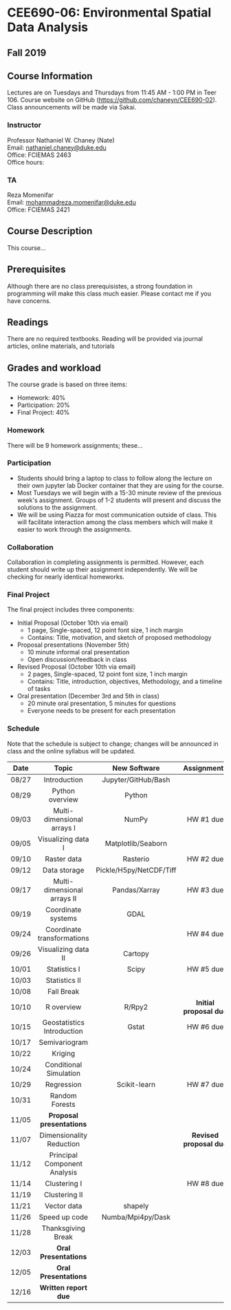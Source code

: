# CEE690-06: Environmental Spatial Data Analysis
## Fall 2019

## Course Information
Lectures are on Tuesdays and Thursdays from 11:45 AM - 1:00 PM in Teer 106. Course website on GitHub (https://github.com/chaneyn/CEE690-02). Class announcements will be made via Sakai.

### Instructor
Professor Nathaniel W. Chaney (Nate)  
Email: nathaniel.chaney@duke.edu  
Office: FCIEMAS 2463  
Office hours:  

### TA
Reza Momenifar  
Email: mohammadreza.momenifar@duke.edu  
Office: FCIEMAS 2421  

## Course Description
This course...

## Prerequisites
Although there are no class prerequisistes, a strong foundation in programming will make this class much easier. Please contact me if you have concerns. 

## Readings
There are no required textbooks. Reading will be provided via journal articles, online materials, and tutorials

## Grades and workload
The course grade is based on three items:
* Homework: 40%
* Participation: 20%
* Final Project: 40%

### Homework
There will be 9 homework assignments; these...

### Participation
* Students should bring a laptop to class to follow along the lecture on their own jupyter lab Docker container that they are using for the course. 
* Most Tuesdays we will begin with a 15-30 minute review of the previous week's assignment. Groups of 1-2 students will present and discuss the solutions to the assignment. 
* We will be using Piazza for most communication outside of class. This will facilitate interaction among the class members which will make it easier to work through the assignments. 

### Collaboration
Collaboration in completing assignments is permitted. However, each student should write up their assignment independently. We will be checking for nearly identical homeworks. 

### Final Project
The final project includes three components:
* Initial Proposal (October 10th via email)
  * 1 page, Single-spaced, 12 point font size, 1 inch margin
  * Contains: Title, motivation, and sketch of proposed methodology
* Proposal presentations (November 5th)
  * 10 minute informal oral presentation
  * Open discussion/feedback in class
* Revised Proposal (October 10th via email)
  * 2 pages, Single-spaced, 12 point font size, 1 inch margin
  * Contains: Title, introduction, objectives, Methodology, and a timeline of tasks
* Oral presentation (December 3rd and 5th in class)
  * 20 minute oral presentation, 5 minutes for questions
  * Everyone needs to be present for each presentation
  
### Schedule
Note that the schedule is subject to change; changes will be announced in class and the online syllabus will be updated.

|Date|Topic|New Software|Assignments|Presentation|
|:-:|:-:|:-:|:-:|:-:|
|08/27|Introduction|Jupyter/GitHub/Bash||
|08/29|Python overview|Python||
|09/03|Multi-dimensional arrays I|NumPy|HW #1 due|
|09/05|Visualizing data I|Matplotlib/Seaborn||Reza and Nate|
|09/10|Raster data|Rasterio|HW #2 due||
|09/12|Data storage|Pickle/H5py/NetCDF/Tiff||TBD|
|09/17|Multi-dimensional arrays II|Pandas/Xarray|HW #3 due||
|09/19|Coordinate systems|GDAL||TBD|
|09/24|Coordinate transformations||HW #4 due||
|09/26|Visualizing data II|Cartopy||TBD|
|10/01|Statistics I|Scipy|HW #5 due||
|10/03|Statistics II|||TBD|
|10/08|Fall Break|||
|10/10|R overview|R/Rpy2|**Initial proposal due**|
|10/15|Geostatistics Introduction|Gstat|HW #6 due|
|10/17|Semivariogram|||TBD|
|10/22|Kriging|||
|10/24|Conditional Simulation|||
|10/29|Regression|Scikit-learn|HW #7 due||
|10/31|Random Forests|||TBD|
|11/05|**Proposal presentations**|||
|11/07|Dimensionality Reduction||**Revised proposal due**|
|11/12|Principal Component Analysis|||
|11/14|Clustering I||HW #8 due||
|11/19|Clustering II|||TBD|
|11/21|Vector data|shapely|||
|11/26|Speed up code|Numba/Mpi4py/Dask||
|11/28|Thanksgiving Break|||
|12/03|**Oral Presentations**|||
|12/05|**Oral Presentations**|||
|12/16|**Written report due**||| 
